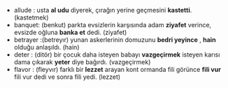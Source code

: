 


- allude : usta **al udu** diyerek, çırağın yerine geçmesini **kastetti**. (kastetmek)
- banquet: (benkut) parkta evsizlerin karşısında adam **ziyafet** verince, evsizde oğluna **banka et** dedi. (ziyafet)
- betrayer :(betreyır) yunan askerlerinin domuzunu **bedri yeyince** , **hain** olduğu anlaşıldı. (hain)
- deter : (ditör) bir çocuk daha isteyen babayı **vazgeçirmek** isteyen karısı dama çıkarak **yeter** diye bağırdı.  (vazgeçirmek)
- flavor : (fleyvır) farklı bir **lezzet** arayan kont ormanda fili görünce **fili vur** fili vur dedi ve sonra fili yedi. (lezzet)
